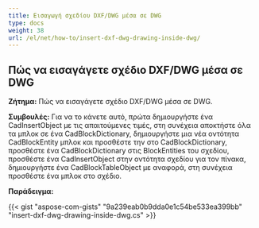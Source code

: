 ```yaml
---
title: Εισαγωγή σχεδίου DXF/DWG μέσα σε DWG
type: docs
weight: 38
url: /el/net/how-to/insert-dxf-dwg-drawing-inside-dwg/
---
```


## **Πώς να εισαγάγετε σχέδιο DXF/DWG μέσα σε DWG**

**Ζήτημα:** Πώς να εισαγάγετε σχέδιο DXF/DWG μέσα σε DWG.

**Συμβουλές:** Για να το κάνετε αυτό, πρώτα δημιουργήστε ένα CadInsertObject με τις απαιτούμενες τιμές, στη συνέχεια αποκτήστε όλα τα μπλοκ σε ένα CadBlockDictionary, δημιουργήστε μια νέα οντότητα CadBlockEntity μπλοκ και προσθέστε την στο CadBlockDictionary, προσθέστε ένα CadBlockDictionary στις BlockEntities του σχεδίου, προσθέστε ένα CadInsertObject στην οντότητα σχεδίου για τον πίνακα, δημιουργήστε ένα CadBlockTableObject με αναφορά, στη συνέχεια προσθέστε ένα μπλοκ στο σχέδιο.

**Παράδειγμα:**

{{< gist "aspose-com-gists" "9a239eab0b9dda0e1c54be533ea399bb" "insert-dxf-dwg-drawing-inside-dwg.cs" >}}
